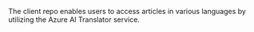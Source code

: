 The client repo
enables users to access articles in various languages by utilizing the Azure AI Translator service.

